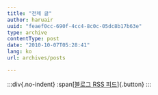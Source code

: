 ```yaml
---
title: "전체 글"
author: haruair
uuid: "feaef0cc-690f-4cc4-8c0c-05dc8b17b63e"
type: archive
contentType: post
date: "2010-10-07T05:28:41"
lang: ko
url: archives/posts

---
```


:::div{.no-indent}
:span[[블로그 RSS 피드](https://edykim.com/ko/feed.xml)]{.button}
:::
